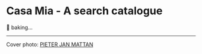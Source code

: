 # Casa Mia - A search catalogue

🧁 baking...

---
Cover photo: [PIETER JAN MATTAN](https://www.instagram.com/p/CPntGsvHrC3)
